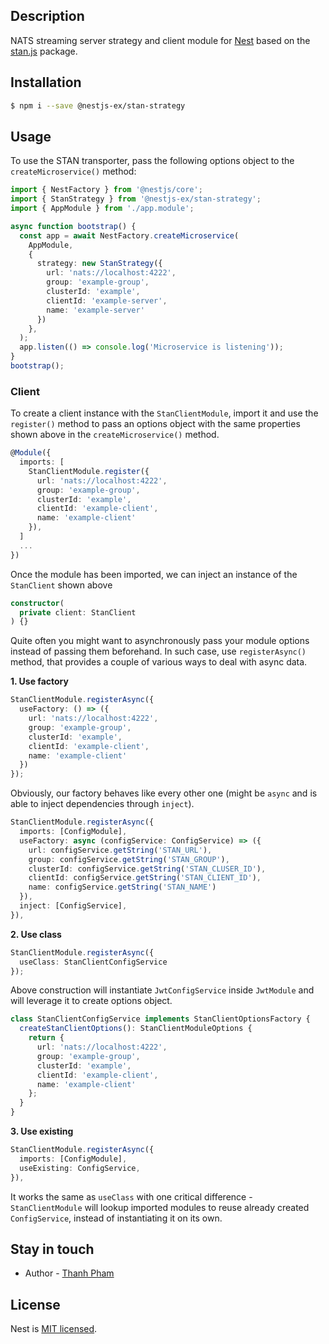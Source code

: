 ## Description

NATS streaming server strategy and client module for [Nest](https://github.com/nestjs/nest) based on the [stan.js](https://github.com/nats-io/stan.js) package.

## Installation

```bash
$ npm i --save @nestjs-ex/stan-strategy
```

## Usage

To use the STAN transporter, pass the following options object to the `createMicroservice()` method:

```typescript
import { NestFactory } from '@nestjs/core';
import { StanStrategy } from '@nestjs-ex/stan-strategy';
import { AppModule } from './app.module';

async function bootstrap() {
  const app = await NestFactory.createMicroservice(
    AppModule,
    {
      strategy: new StanStrategy({
        url: 'nats://localhost:4222',
        group: 'example-group',
        clusterId: 'example',
        clientId: 'example-server',
        name: 'example-server'
      })
    },
  );
  app.listen(() => console.log('Microservice is listening'));
}
bootstrap();
```

### Client

To create a client instance with the `StanClientModule`, import it and use the `register()` method to pass an options object with the same properties shown above in the `createMicroservice()` method.

```typescript
@Module({
  imports: [
    StanClientModule.register({
      url: 'nats://localhost:4222',
      group: 'example-group',
      clusterId: 'example',
      clientId: 'example-client',
      name: 'example-client'
    }),
  ]
  ...
})
```

Once the module has been imported, we can inject an instance of the `StanClient` shown above

```typescript
constructor(
  private client: StanClient
) {}
```

Quite often you might want to asynchronously pass your module options instead of passing them beforehand. In such case, use `registerAsync()` method, that provides a couple of various ways to deal with async data.

**1. Use factory**

```typescript
StanClientModule.registerAsync({
  useFactory: () => ({
    url: 'nats://localhost:4222',
    group: 'example-group',
    clusterId: 'example',
    clientId: 'example-client',
    name: 'example-client'
  })
});
```

Obviously, our factory behaves like every other one (might be `async` and is able to inject dependencies through `inject`).

```typescript
StanClientModule.registerAsync({
  imports: [ConfigModule],
  useFactory: async (configService: ConfigService) => ({
    url: configService.getString('STAN_URL'),
    group: configService.getString('STAN_GROUP'),
    clusterId: configService.getString('STAN_CLUSER_ID'),
    clientId: configService.getString('STAN_CLIENT_ID'),
    name: configService.getString('STAN_NAME')
  }),
  inject: [ConfigService],
}),
```

**2. Use class**

```typescript
StanClientModule.registerAsync({
  useClass: StanClientConfigService
});
```

Above construction will instantiate `JwtConfigService` inside `JwtModule` and will leverage it to create options object.

```typescript
class StanClientConfigService implements StanClientOptionsFactory {
  createStanClientOptions(): StanClientModuleOptions {
    return {
      url: 'nats://localhost:4222',
      group: 'example-group',
      clusterId: 'example',
      clientId: 'example-client',
      name: 'example-client'
    };
  }
}
```

**3. Use existing**

```typescript
StanClientModule.registerAsync({
  imports: [ConfigModule],
  useExisting: ConfigService,
}),
```

It works the same as `useClass` with one critical difference - `StanClientModule` will lookup imported modules to reuse already created `ConfigService`, instead of instantiating it on its own.

## Stay in touch

- Author - [Thanh Pham](https://twitter.com/pnt239)

## License

Nest is [MIT licensed](LICENSE).

